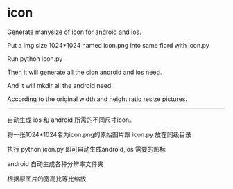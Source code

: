 # icon
Generate manysize of icon for android and ios.

Put a img size 1024*1024 named icon.png into same flord with icon.py

Run python icon.py

Then it will generate all the cion android and ios need.

And it will mkdir all the android need.

According to the original width and height ratio resize pictures.


-----------------------------

自动生成 ios 和 android 所需的不同尺寸icon。

将一张1024*1024名为icon.png的原始图片跟 icon.py 放在同级目录

执行 python icon.py 即可自动生成android,ios 需要的图标

android 自动生成各种分辨率文件夹

根据原图片的宽高比等比缩放

